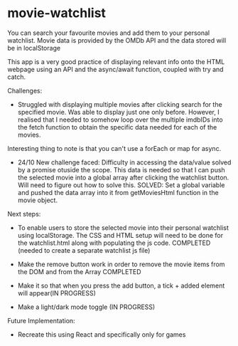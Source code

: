 # movie-watchlist
You can search your favourite movies and add them to your personal watchlist. Movie data is provided by the OMDb API and the data stored will be in localStorage

This app is a very good practice of displaying relevant info onto the HTML webpage using an API and the async/await function, coupled with try and catch. 

Challenges:

- Struggled with displaying multiple movies after clicking search for the specified movie. Was able to display just one only before. However, I realised that I needed to somehow loop over the multiple imdbIDs into the fetch function to obtain the specific data needed for each of the movies.  

Interesting thing to note is that you can't use a forEach or map for async. 

- 24/10 New challenge faced: Difficulty in accessing the data/value solved by a promise otuside the scope. This data is needed so that I can push the selected movie into a global array after clicking the watchlist button. Will need to figure out how to solve this. 
SOLVED: Set a global variable and pushed the data array into it from getMoviesHtml function in the movie object.


Next steps: 
 
 - To enable users to store the selected movie into their personal watchlist using localStorage. The CSS and HTML setup will need to be done for the watchlist.html along with populating the js code. COMPLETED  (needed to create a separate watchlist js file)

 - Make the remove button work in order to remove the movie items from the DOM and from the Array  COMPLETED 

 - Make it so that when you press the add button, a tick + added element will appear(IN PROGRESS)

 - Make a light/dark mode toggle (IN PROGRESS)
 
 Future Implementation:
 
 - Recreate this using React and specifically only for games

